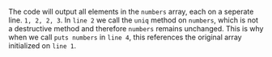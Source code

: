 The code will output all elements in the `numbers` array, each on a seperate line. `1, 2, 2, 3`. In `line 2` we call the `uniq` method on `numbers`, which is not a destructive method and therefore `numbers` remains unchanged. This is why when we call `puts numbers` in `line 4`, this references the original array initialized on `line 1`.